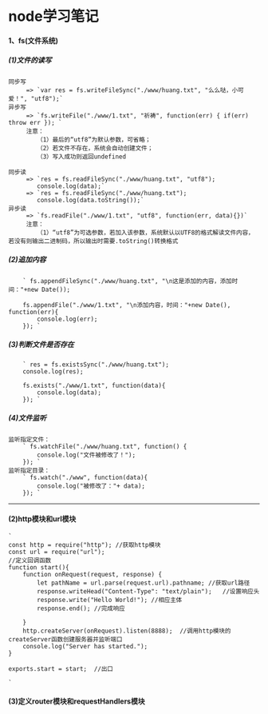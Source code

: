 # node学习笔记
#### 1、fs(文件系统)
   ##### (1)文件的读写

    同步写    
         => `var res = fs.writeFileSync("./www/huang.txt", "么么哒，小可爱！", "utf8");`
    异步写  
         => `fs.writeFile("./www/1.txt", "祈祷", function(err) { if(err) throw err }); `
         注意：   
            （1）最后的“utf8”为默认参数，可省略； 
            （2）若文件不存在，系统会自动创建文件；
            （3）写入成功则返回undefined
    
    同步读   
         => `res = fs.readFileSync("./www/huang.txt", "utf8");
            console.log(data);`
         => `res = fs.readFileSync("./www/huang.txt");
            console.log(data.toString());`
    异步读   
         => `fs.readFile("./www/1.txt", "utf8", function(err, data){})`
         注意：   
            （1）“utf8”为可选参数，若加入该参数，系统默认以UTF8的格式解读文件内容，若没有则输出二进制码，所以输出时需要.toString()转换格式
    
   ##### (2)追加内容  
        ` fs.appendFileSync("./www/huang.txt", "\n这是添加的内容，添加时间："+new Date());

        fs.appendFile("./www/1.txt", "\n添加内容，时间："+new Date(), function(err){
            console.log(err);
        }); `

   ##### (3)判断文件是否存在  
        ` res = fs.existsSync("./www/huang.txt");
        console.log(res);  
      
        fs.exists("./www/1.txt", function(data){
            console.log(data);
        }); `

   ##### (4)文件监听
    监听指定文件：   
        ` fs.watchFile("./www/huang.txt", function() {
            console.log("文件被修改了！");
        }); `
    监听指定目录：     
        ` fs.watch("./www", function(data){
            console.log("被修改了："+ data);
        }); `



***

#### (2)http模块和url模块
    `
    const http = require("http"); //获取http模块  
    const url = require("url");
    //定义回调函数
    function start(){
        function onRequest(request, response) {
            let pathName = url.parse(request.url).pathname; //获取url路径
            response.writeHead("Content-Type": "text/plain");   //设置响应头
            response.write("Hello World!"); //相应主体
            response.end(); //完成响应  
       
        }   
        http.createServer(onRequest).listen(8888);  //调用http模块的createServer函数创建服务器并监听端口    
        console.log("Server has started.");
    }
    
    exports.start = start;  //出口

    `
#### (3)定义router模块和requestHandlers模块

            